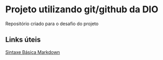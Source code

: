 # Projeto utilizando git/github da DIO
Repositório criado para o desafio do projeto


## Links úteis
[Sintaxe Básica Markdown](https://www.markdownguide.org/)
